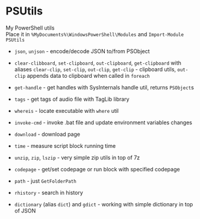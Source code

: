 PSUtils
=======

My PowerShell utils<br>
Place it in `%MyDocuments%\WindowsPowerShell\Modules` and `Import-Module PSUtils`

* `json`, `unjson` - encode/decode JSON to/from PSObject
* `clear-clibboard`, `set-clipboard`, `out-clipboard`, `get-clipboard` with aliases `clear-clip`, `set-clip`, `out-clip`, `get-clip` - clipboard utils, `out-clip` appends data to clipboard when called in `foreach`
* `get-handle` - get handles with SysInternals handle util, returns `PSObject`s
* `tags` - get tags of audio file with TagLib library
* `whereis` - locate executable with `where` util
* `invoke-cmd` - invoke .bat file and update environment variables changes

* `download` - download page
* `time` - measure script block running time
* `unzip`, `zip`, `lszip` - very simple zip utils in top of 7z
* `codepage` - get/set codepage or run block with specified codepage
* `path` - just `GetFolderPath`
* `rhistory` - search in history
* `dictionary` (alias `dict`) and `gdict` - working with simple dictionary in top of JSON

